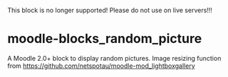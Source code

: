 This block is no longer supported! Please do not use on live servers!!!

# moodle-blocks_random_picture
A Moodle 2.0+ block to display random pictures. Image resizing function from https://github.com/netspotau/moodle-mod_lightboxgallery 

